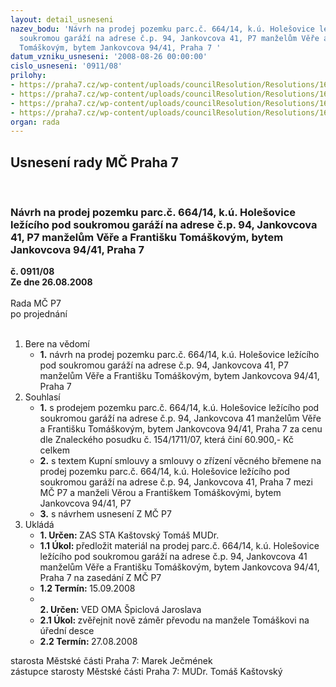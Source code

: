 ```yaml
---
layout: detail_usneseni
nazev_bodu: 'Návrh na prodej pozemku parc.č. 664/14, k.ú. Holešovice ležícího pod
  soukromou garáží na adrese č.p. 94, Jankovcova 41, P7 manželům Věře a Františku
  Tomáškovým, bytem Jankovcova 94/41, Praha 7 '
datum_vzniku_usneseni: '2008-08-26 00:00:00'
cislo_usneseni: '0911/08'
prilohy:
- https://praha7.cz/wp-content/uploads/councilResolution/Resolutions/16862/31-0272-07.doc
- https://praha7.cz/wp-content/uploads/councilResolution/Resolutions/16862/31-skmbt_60008071808440.tif
- https://praha7.cz/wp-content/uploads/councilResolution/Resolutions/16862/31-0544-07-z.doc
- https://praha7.cz/wp-content/uploads/councilResolution/Resolutions/16862/31-prodej_tom%c3%a1%c5%a1kovi_z.doc
organ: rada
---
```

<div id="ucUsn_pList" class="usn">
	<span><h2>Usnesení rady MČ Praha 7 </h2>
<br></span><div class="standBody">
<span><h3>Návrh na prodej pozemku parc.č. 664/14, k.ú. Holešovice ležícího pod soukromou garáží na adrese č.p. 94, Jankovcova 41, P7 manželům Věře a Františku Tomáškovým, bytem Jankovcova 94/41, Praha 7 </h3></span><div class="center">
		<strong>č. 0911/08</strong><br>
	</div>
<div class="center">
		<strong>Ze dne 26.08.2008</strong><br><br>
	</div>Rada MČ P7<br> po projednání<br><br><ol>
<li>Bere na vědomí<ul><li>
<strong>1.</strong> návrh na prodej pozemku parc.č. 664/14, k.ú. Holešovice ležícího pod soukromou garáží na adrese č.p. 94, Jankovcova 41, P7 manželům Věře a Františku Tomáškovým, bytem Jankovcova 94/41, Praha 7 </li></ul>
</li>
<li>Souhlasí<ul>
<li>
<strong>1.</strong> s prodejem pozemku parc.č. 664/14, k.ú. Holešovice ležícího pod soukromou garáží na adrese č.p. 94, Jankovcova 41 manželům Věře a Františku Tomáškovým, bytem Jankovcova 94/41, Praha 7 za cenu dle Znaleckého posudku č. 154/1711/07, která činí 60.900,- Kč celkem</li>
<li>
<strong>2.</strong> s textem Kupní smlouvy a smlouvy o zřízení věcného břemene na prodej pozemku parc.č. 664/14, k.ú. Holešovice ležícího pod soukromou garáží na adrese č.p. 94, Jankovcova 41, Praha 7 mezi MČ P7 a manželi Věrou a Františkem Tomáškovými, bytem Jankovcova 94/41, P7</li>
<li>
<strong>3.</strong> s návrhem usnesení Z MČ P7            </li>
</ul>
</li>
<li>Ukládá<ul>
<li>
<strong>1. Určen: </strong>ZAS STA Kaštovský Tomáš MUDr.</li>
<li>
<strong>1.1 Úkol: </strong>předložit materiál na prodej  parc.č. 664/14, k.ú. Holešovice ležícího pod soukromou garáží na adrese č.p. 94, Jankovcova 41 manželům Věře a Františku Tomáškovým, bytem Jankovcova 94/41, Praha 7 na zasedání Z MČ P7</li>
<li>
<strong>1.2 Termín: </strong>15.09.2008</li>
<li>
<strong><br>2. Určen: </strong>VED OMA Špiclová Jaroslava</li>
<li>
<strong>2.1 Úkol: </strong>zvěřejnit nově záměr převodu na manžele Tomáškovi na úřední desce</li>
<li>
<strong>2.2 Termín: </strong>27.08.2008</li>
</ul>
</li>
</ol>starosta Městské části Praha 7: Marek Ječmének<br>zástupce starosty Městské části Praha 7: MUDr. Tomáš Kaštovský 
</div>
</div>